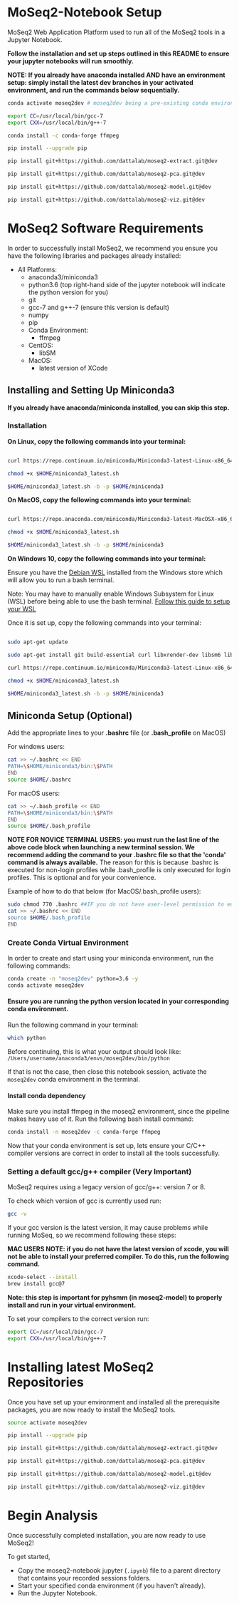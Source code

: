 # MoSeq2-Notebook Setup
MoSeq2 Web Application Platform used to run all of the MoSeq2 tools in a Jupyter Notebook.

**Follow the installation and set up steps outlined in this README to ensure your jupyter notebooks will run smoothly.**

__NOTE: If you already have anaconda installed AND have an environment setup: simply install the latest dev branches in your activated environment, and run the commands below sequentially.__ 

```bash
conda activate moseq2dev # moseq2dev being a pre-existing conda environment 

export CC=/usr/local/bin/gcc-7
export CXX=/usr/local/bin/g++-7

conda install -c conda-forge ffmpeg

pip install --upgrade pip

pip install git+https://github.com/dattalab/moseq2-extract.git@dev

pip install git+https://github.com/dattalab/moseq2-pca.git@dev

pip install git+https://github.com/dattalab/moseq2-model.git@dev

pip install git+https://github.com/dattalab/moseq2-viz.git@dev
```

# MoSeq2 Software Requirements

In order to successfully install MoSeq2, we recommend you ensure you have the following libraries and packages already installed:
 - All Platforms:
     - anaconda3/miniconda3
     - python3.6 (top right-hand side of the jupyter notebook will indicate the python version for you)
     - git
     - gcc-7 and g++-7 (ensure this version is default)
     - numpy
     - pip
     - Conda Environment:
         - ffmpeg
     - CentOS:
         - libSM
     - MacOS:
         - latest version of XCode
         
## Installing and Setting Up Miniconda3

**If you already have anaconda/miniconda installed, you can skip this step.**

### Installation
**On Linux, copy the following commands into your terminal:**
```bash

curl https://repo.continuum.io/miniconda/Miniconda3-latest-Linux-x86_64.sh -o "$HOME/miniconda3_latest.sh"

chmod +x $HOME/miniconda3_latest.sh

$HOME/miniconda3_latest.sh -b -p $HOME/miniconda3

```

**On MacOS, copy the following commands into your terminal:**
```bash

curl https://repo.anaconda.com/miniconda/Miniconda3-latest-MacOSX-x86_64.sh -o "$HOME/miniconda3_latest.sh"

chmod +x $HOME/miniconda3_latest.sh

$HOME/miniconda3_latest.sh -b -p $HOME/miniconda3

```

**On Windows 10, copy the following commands into your terminal:**

Ensure you have the [Debian WSL](https://www.microsoft.com/en-us/p/debian/9msvkqc78pk6?activetab=pivot%3Aoverviewtab) installed from the Windows store which will allow you to run a bash terminal. 

Note: You may have to manually enable Windows Subsystem for Linux (WSL) before being able to use the bash terminal. [Follow this guide to setup your WSL](https://docs.microsoft.com/en-us/windows/wsl/install-win10)

Once it is set up, copy the following commands into your terminal:
```bash

sudo apt-get update

sudo apt-get install git build-essential curl libxrender-dev libsm6 libglib2.0-0

curl https://repo.continuum.io/miniconda/Miniconda3-latest-Linux-x86_64.sh -o "$HOME/miniconda3_latest.sh"

chmod +x $HOME/miniconda3_latest.sh

$HOME/miniconda3_latest.sh -b -p $HOME/miniconda3

```

 ## Miniconda Setup (Optional)
 
 Add the appropriate lines to your __.bashrc__ file (or __.bash_profile__ on MacOS)

For windows users:
```bash
cat >> ~/.bashrc << END
PATH=\$HOME/miniconda3/bin:\$PATH
END
source $HOME/.bashrc
```

For macOS users:
```bash
cat >> ~/.bash_profile << END
PATH=\$HOME/miniconda3/bin:\$PATH
END
source $HOME/.bash_profile
```

__NOTE FOR NOVICE TERMINAL USERS: you must run the last line of the above code block when launching a new terminal session. We recommend adding the command to your .bashrc file so that the 'conda' command is always available.__
The reason for this is because .bashrc is executed for non-login profiles while .bash_profile is only executed for login profiles. This is optional and for your convenience.

Example of how to do that below (for MacOS/.bash_profile users):
```bash
sudo chmod 770 .bashrc ##IF you do not have user-level permission to edit the file already
cat >> ~/.bashrc << END
source $HOME/.bash_profile
END
```

### Create Conda Virtual Environment
In order to create and start using your miniconda environment, run the following commands:
```bash
conda create -n "moseq2dev" python=3.6 -y
conda activate moseq2dev
```

#### Ensure you are running the python version located in your corresponding conda environment.

Run the following command in your terminal:
```bash
which python
```

Before continuing, this is what your output should look like: ```/Users/username/anaconda3/envs/moseq2dev/bin/python```

If that is not the case, then close this notebook session, activate the `moseq2dev` conda environment in the terminal.


#### Install conda dependency

Make sure you install ffmpeg in the moseq2 environment, since the pipeline makes heavy use of it.
Run the following bash install command:
```bash
conda install -n moseq2dev -c conda-forge ffmpeg
```

Now that your conda environment is set up, lets ensure your C/C++ compiler versions are correct in order to install all the tools successfully.

### Setting a default gcc/g++ compiler (Very Important)

MoSeq2 requires using a legacy version of gcc/g++: version 7 or 8.

To check which version of gcc is currently used run:
```bash
gcc -v
```

If your gcc version is the latest version, it may cause problems while running MoSeq, so we recommend
following these steps:

__MAC USERS NOTE: if you do not have the latest version of xcode, you will not be able to install your preferred compiler. To do this, run the following command.__
```bash
xcode-select --install
brew install gcc@7
```

**Note: this step is important for pyhsmm (in moseq2-model) to properly install and run in your virtual environment.**

To set your compilers to the correct version run: 
```bash
export CC=/usr/local/bin/gcc-7
export CXX=/usr/local/bin/g++-7
```

# Installing latest MoSeq2 Repositories

Once you have set up your environment and installed all the prerequisite packages, you are now ready to install the MoSeq2 tools.
```bash
source activate moseq2dev

pip install --upgrade pip

pip install git+https://github.com/dattalab/moseq2-extract.git@dev

pip install git+https://github.com/dattalab/moseq2-pca.git@dev

pip install git+https://github.com/dattalab/moseq2-model.git@dev

pip install git+https://github.com/dattalab/moseq2-viz.git@dev
```

# Begin Analysis
Once successfully completed installation, you are now ready to use MoSeq2! 

To get started,
- Copy the moseq2-notebook jupyter (`.ipynb`) file to a parent directory that contains your recorded sessions folders.
- Start your specified conda environment (if you haven't already).
- Run the Jupyter Notebook.
